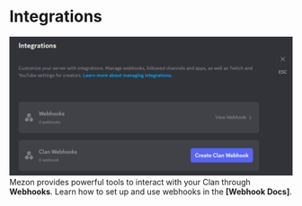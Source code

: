 # Integrations

![](<../../../../.gitbook/assets/image (130).png>)\
Mezon provides powerful tools to interact with your Clan through **Webhooks**. Learn how to set up and use webhooks in the **\[Webhook Docs]**.
